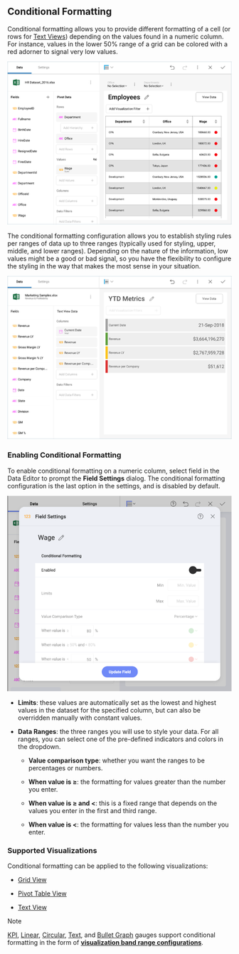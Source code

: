 ## Conditional Formatting

Conditional formatting allows you to provide different formatting of a
cell (or rows for [Text Views](text-view.md)) depending on the values found
in a numeric column. For instance, values in the lower 50% range of a
grid can be colored with a red adorner to signal very low values.

![Pivot table view conditional formatting in the Visualization editor](images/pivot-table-view-conditional-formatting_all.png)

The conditional formatting configuration allows you to establish styling
rules per ranges of data up to three ranges (typically used for styling,
upper, middle, and lower ranges). Depending on the nature of the
information, low values might be a good or bad signal, so you have the
flexibility to configure the styling in the way that makes the most
sense in your situation.

![Text view conditional formatting](images/text-view-conditional-formatting.png)

### Enabling Conditional Formatting

To enable conditional formatting on a numeric column, select field in
the Data Editor to prompt the **Field Settings** dialog. The conditional
formatting configuration is the last option in the settings, and is
disabled by default.

![Conditional formatting configuration in Field settings menu](images/conditional-formatting-configuration.png)

  - **Limits**: these values are automatically set as the lowest and
    highest values in the dataset for the specified column, but can also
    be overridden manually with constant values.

  - **Data Ranges**: the three ranges you will use to style your data.
    For all ranges, you can select one of the pre-defined indicators and
    colors in the dropdown.

      - **Value comparison type**: whether you want the ranges to be
        percentages or numbers.

      - **When value is ≥**: the formatting for values greater than the
        number you enter.

      - **When value is ≥ and \<**: this is a fixed range that depends
        on the values you enter in the first and third range.

      - **When value is \<**: the formatting for values less than the
        number you enter.

### Supported Visualizations

Conditional formatting can be applied to the following visualizations:

  - [Grid View](Grid-View.md)

  - [Pivot Table View](Pivot-Table.md)

  - [Text View](Text-View.md)

>[!NOTE]
>[KPI](KPI-Gauge.md), [Linear](Gauge-Views.hmtl#linear-gauge),
[Circular](Gauge-Views.html#circular-gauge), [Text](Gauge-Views.html#text-gauge), and [Bullet Graph](Gauge-Views.html#bullet-graph) gauges support conditional
formatting in the form of [**visualization band range configurations**](gauge-views.html#bands-configuration).
